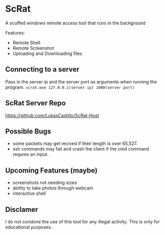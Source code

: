 # ScRat
A scuffed windows remote access tool that runs in the background

Features:
- Remote Shell
- Remote Screenshot
- Uploading and Downloading files

## Connecting to a server
Pass in the server ip and the server port as arguments when running the program.
`scrat.exe 127.0.0.1(server ip) 1000(server port)`

## ScRat Server Repo
https://github.com/LukasCastillo/ScRat-Host

## Possible Bugs
- some packets may get recived if their length is over 65,527.
- ssh commands may fail and crash the client if the cmd command requres an input.

## Upcoming Features (maybe)
- screenshots not needing sizes
- ability to take photos through webcam
- interactive shell

## Disclamer
I do not condone the use of this tool for any illegal activity. This is only for educational purposes. 
